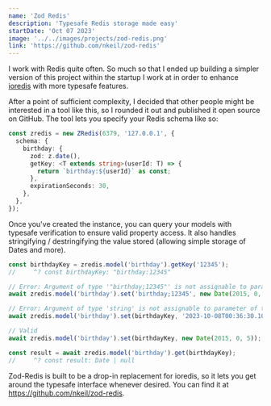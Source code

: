 ```yaml
---
name: 'Zod Redis'
description: 'Typesafe Redis storage made easy'
startDate: 'Oct 07 2023'
image: '../../images/projects/zod-redis.png'
link: 'https://github.com/nkeil/zod-redis'
---
```


I work with Redis quite often. So much so that I ended up building a simpler version of this project within the startup I work at in order to enhance [ioredis](https://github.com/redis/ioredis) with more typesafe features.

After a point of sufficient complexity, I decided that other people might be interested in a tool like this, so I rounded it out and published it open source on GitHub. The tool lets you specify your Redis schema like so:

```typescript
const zredis = new ZRedis(6379, '127.0.0.1', {
  schema: {
    birthday: {
      zod: z.date(),
      getKey: <T extends string>(userId: T) => {
        return `birthday:${userId}` as const;
      },
      expirationSeconds: 30,
    },
  },
});
```

Once you've created the instance, you can query your models with typesafe verification to ensure valid property access. It also handles stringifying / destringifying the value stored (allowing simple storage of Dates and more).

```typescript
const birthdayKey = zredis.model('birthday').getKey('12345');
//     ^? const birthdayKey: "birthday:12345"

// Error: Argument of type '"birthday;12345"' is not assignable to parameter of type '`birthday:${string}`.
await zredis.model('birthday').set('birthday;12345', new Date(2015, 0, 5));

// Error: Argument of type 'string' is not assignable to parameter of type 'Date'.
await zredis.model('birthday').set(birthdayKey, '2023-10-08T00:36:30.104Z');

// Valid
await zredis.model('birthday').set(birthdayKey, new Date(2015, 0, 5));

const result = await zredis.model('birthday').get(birthdayKey);
//     ^? const result: Date | null
```

Zod-Redis is built to be a drop-in replacement for ioredis, so it lets you get around the typesafe interface whenever desired. You can find it at https://github.com/nkeil/zod-redis.
